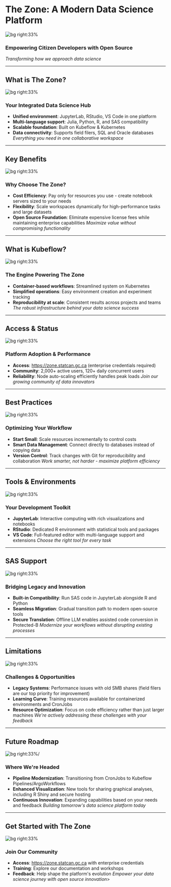 <!-- Title Slide -->
# The Zone: A Modern Data Science Platform
![bg right:33%](./1755722468.png)
### Empowering Citizen Developers with Open Source
*Transforming how we approach data science*

---
<!-- What is The Zone? -->
## What is The Zone?
![bg right:33%](./1755784040.png)
### Your Integrated Data Science Hub
- **Unified environment**: JupyterLab, RStudio, VS Code in one platform
- **Multi-language support**: Julia, Python, R, and SAS compatibility
- **Scalable foundation**: Built on Kubeflow & Kubernetes
- **Data connectivity**: Supports field filers, SQL and Oracle databases
*Everything you need in one collaborative workspace*

---
<!-- Key Benefits -->
## Key Benefits
![bg right:33%](./1755784100.png)
### Why Choose The Zone?
- **Cost Efficiency**: Pay only for resources you use - create notebook servers sized to your needs
- **Flexibility**: Scale workspaces dynamically for high-performance tasks and large datasets
- **Open Source Foundation**: Eliminate expensive license fees while maintaining enterprise capabilities
*Maximize value without compromising functionality*

---
<!-- What is Kubeflow? -->
## What is Kubeflow?
![bg right:33%](./1755784137.png)
### The Engine Powering The Zone
- **Container-based workflows**: Streamlined system on Kubernetes
- **Simplified operations**: Easy environment creation and experiment tracking
- **Reproducibility at scale**: Consistent results across projects and teams
*The robust infrastructure behind your data science success*

---
<!-- Access & Status -->
## Access & Status
![bg right:33%](./1755784327.png)
### Platform Adoption & Performance
- **Access**: https://zone.statcan.gc.ca (enterprise credentials required)
- **Community**: 2,000+ active users, 120+ daily concurrent users
- **Reliability**: Node auto-scaling efficiently handles peak loads
*Join our growing community of data innovators*

---
<!-- Best Practices -->
## Best Practices
![bg right:33%](./1755784367.png)
### Optimizing Your Workflow
- **Start Small**: Scale resources incrementally to control costs
- **Smart Data Management**: Connect directly to databases instead of copying data
- **Version Control**: Track changes with Git for reproducibility and collaboration
*Work smarter, not harder - maximize platform efficiency*

---
<!-- Tools & Environments -->
## Tools & Environments
![bg right:33%](./1755784408.png)
### Your Development Toolkit
- **JupyterLab**: Interactive computing with rich visualizations and notebooks
- **RStudio**: Dedicated R environment with statistical tools and packages
- **VS Code**: Full-featured editor with multi-language support and extensions
*Choose the right tool for every task*

---
<!-- SAS Support -->
## SAS Support
![bg right:33%](./1755784444.png)
### Bridging Legacy and Innovation
- **Built-in Compatibility**: Run SAS code in JupyterLab alongside R and Python
- **Seamless Migration**: Gradual transition path to modern open-source tools
- **Secure Translation**: Offline LLM enables assisted code conversion in Protected-B
*Modernize your workflows without disrupting existing processes*

---
<!-- Limitations -->
## Limitations
![bg right:33%](./1755784725.png)
### Challenges & Opportunities
- **Legacy Systems**: Performance issues with old SMB shares (field filers are our top priority for improvement)
- **Learning Curve**: Training resources available for containerized environments and CronJobs
- **Resource Optimization**: Focus on code efficiency rather than just larger machines
*We're actively addressing these challenges with your feedback*

---
<!-- Future -->
## Future Roadmap
![bg right:33%/](./1755784585.png)
### Where We're Headed
- **Pipeline Modernization**: Transitioning from CronJobs to Kubeflow Pipelines/ArgoWorkflows
- **Enhanced Visualization**: New tools for sharing graphical analyses, including R Shiny and secure hosting
- **Continuous Innovation**: Expanding capabilities based on your needs and feedback
*Building tomorrow's data science platform today*

---
<!-- Call to Action -->
## Get Started with The Zone
![bg right:33%](./1755784585.png)
### Join Our Community
- **Access**: https://zone.statcan.gc.ca with enterprise credentials
- **Training**: Explore our documentation and workshops
- **Feedback**: Help shape the platform's evolution
*Empower your data science journey with open source innovation*>